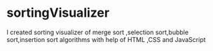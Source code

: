 # sortingVisualizer
I created sorting visualizer of merge sort ,selection sort,bubble sort,insertion sort algorithms with help of HTML ,CSS and JavaScript
